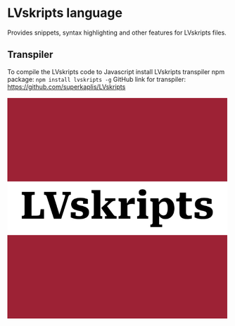 # LVskripts language
Provides snippets, syntax highlighting and other features for LVskripts files.
## Transpiler
To compile the LVskripts code to Javascript install LVskripts transpiler npm package: 
    ```npm install lvskripts -g```
    GitHub link for transpiler: https://github.com/superkaplis/LVskripts  
  <br>
  <img src="./icons/icon.png" alt="LVskripts logo" width="500">